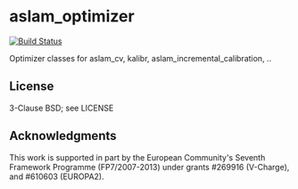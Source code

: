 aslam_optimizer
===============

[![Build Status](http://129.132.38.183:8080/buildStatus/icon?job=aslam_optimizer)](http://129.132.38.183:8080/job/aslam_optimizer/)

Optimizer classes for aslam_cv, kalibr, aslam_incremental_calibration, ..

## License
3-Clause BSD; see LICENSE

## Acknowledgments
This work is supported in part by the European Community's Seventh Framework Programme (FP7/2007-2013) under grants #269916 (V-Charge), and #610603 (EUROPA2).
